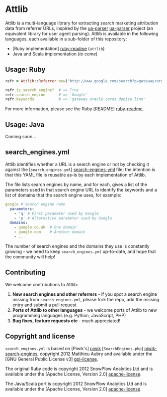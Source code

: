 # Attlib

Attlib is a multi-language library for extracting search marketing attribution data from referrer URLs, inspired by the [ua-parser] [ua-parser] project (an equivalent library for user agent parsing). Attlib is available in the following languages, each available in a sub-folder of this repository:

* [Ruby implementation] [ruby-readme] (`attlib`)
* Java and Scala implementation (_to come_)

## Usage: Ruby

```ruby
refr = Attlib::Referrer.new('http://www.google.com/search?q=gateway+oracle+cards+denise+linn&hl=en&client=safari')

refr.is_search_engine?  # => True
refr.search_engine      # => 'Google'
refr.keywords           # => 'gateway oracle cards denise linn'
```

For more information, please see the Ruby [README] [ruby-readme].

## Usage: Java

Coming soon...

## search_engines.yml

Attlib identifies whether a URL is a search engine or not by checking it against the [`search_engines.yml`] [search-engines-yml] file; the intention is that this YAML file is reusable as-is by each implementation of Attlib.

The file lists search engines by name, and for each, gives a list of the parameters used in that search engine URL to identify the keywords and a list of domains that the search engine uses, for example:

```yaml
google # Search engine name
  parameters:
    - 'q' # First parameter used by Google
    - 'p' # Alternative parameter used by Google
  domains:
    - google.co.uk  # One domain
    - google.com    # Another domain
    - ...
```

The number of search engines and the domains they use is constantly growing - we need to keep `search_engines.yml` up-to-date, and hope that the community will help!

## Contributing

We welcome contributions to Attlib:

1. **New search engines and other referrers** - if you spot a search engine missing from `search_engines.yml`, please fork the repo, add the missing entry and submit a pull request
2. **Ports of Attlib to other languages** - we welcome ports of Attlib to new programming languages (e.g. Python, JavaScript, PHP)
3. **Bug fixes, feature requests etc** - much appreciated!

## Copyright and license

`search_engines.yml` is based on [Piwik's] [piwik] [`SearchEngines.php`] [piwik-search-engines], copyright 2012 Matthieu Aubry and available under the [GNU General Public License v3] [gpl-license].

The original Ruby code is copyright 2012 SnowPlow Analytics Ltd and is available under the [Apache License, Version 2.0] [apache-license].

The Java/Scala port is copyright 2012 SnowPlow Analytics Ltd and is available under the [Apache License, Version 2.0] [apache-license].

[ua-parser]: https://github.com/tobie/ua-parser

[ruby-readme]: https://github.com/snowplow/attlib/master/ruby/README.md

[piwik]: http://piwik.org
[piwik-search-engines]: https://github.com/piwik/piwik/blob/master/core/DataFiles/SearchEngines.php

[search-engines-yml]: https://github.com/snowplow/attlib/blob/master/search_engines.yml

[apache-license]: http://www.apache.org/licenses/LICENSE-2.0
[gpl-license]: http://www.gnu.org/licenses/gpl-3.0.html